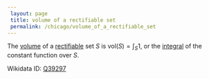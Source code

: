 ```yaml
---
 layout: page
 title: volume of a rectifiable set
 permalink: /chicago/volume_of_a_rectifiable_set
---
```

The [volume](https://mathgloss.github.io/MathGloss/volume) of a [rectifiable](https://mathgloss.github.io/MathGloss/rectifiable) set $S$ is $\text{vol}(S) = \int_S 1$, or the [integral](https://mathgloss.github.io/MathGloss/Riemann_integrable) of the constant function over $S$.

Wikidata ID: [Q39297](https://www.wikidata.org/wiki/Q39297)